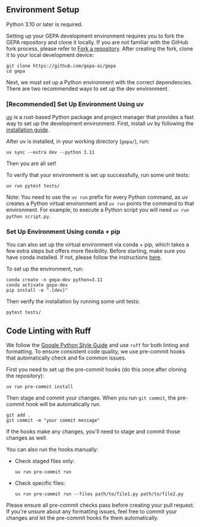 ## Environment Setup

Python 3.10 or later is required.

Setting up your GEPA development environment requires you to fork the GEPA repository and clone it locally.
If you are not familiar with the GitHub fork process, please refer to [Fork a repository](https://docs.github.com/en/pull-requests/collaborating-with-pull-requests/working-with-forks/fork-a-repo). After creating the fork, clone
it to your local development device:

```shell
git clone https://github.com/gepa-ai/gepa
cd gepa
```

Next, we must set up a Python environment with the correct dependencies. There are two recommended ways to set up the
dev environment.

### [Recommended] Set Up Environment Using uv

[uv](https://github.com/astral-sh/uv) is a rust-based Python package and project manager that provides a fast
way to set up the development environment. First, install uv by following the
[installation guide](https://docs.astral.sh/uv/getting-started/installation/).

After uv is installed, in your working directory (`gepa/`), run:

```shell
uv sync --extra dev --python 3.11
```

Then you are all set!

To verify that your environment is set up successfully, run some unit tests:

```shell
uv run pytest tests/
```

Note: You need to use the `uv run` prefix for every Python command, as uv creates a Python virtual
environment and `uv run` points the command to that environment. For example, to execute a Python script you will need
`uv run python script.py`.

### Set Up Environment Using conda + pip

You can also set up the virtual environment via conda + pip, which takes a few extra steps but offers more flexibility. Before starting,
make sure you have conda installed. If not, please follow the instructions
[here](https://docs.conda.io/projects/conda/en/latest/user-guide/install/index.html).

To set up the environment, run:

```shell
conda create -n gepa-dev python=3.11
conda activate gepa-dev
pip install -e ".[dev]"
```

Then verify the installation by running some unit tests:

```shell
pytest tests/
```

## Code Linting with Ruff
We follow the [Google Python Style Guide](https://google.github.io/styleguide/pyguide.html) and use `ruff` for both linting and formatting. To ensure consistent code quality, we use pre-commit hooks that automatically check and fix common issues.


First you need to set up the pre-commit hooks (do this once after cloning the repository):

```shell
uv run pre-commit install
```

Then stage and commit your changes. When you run `git commit`, the pre-commit hook will be
automatically run.

```shell
git add .
git commit -m "your commit message"
```

If the hooks make any changes, you'll need to stage and commit those changes as well.

You can also run the hooks manually:

- Check staged files only:

  ```shell
  uv run pre-commit run
  ```

- Check specific files:

  ```shell
  uv run pre-commit run --files path/to/file1.py path/to/file2.py
  ```

Please ensure all pre-commit checks pass before creating your pull request. If you're unsure about any
formatting issues, feel free to commit your changes and let the pre-commit hooks fix them automatically.